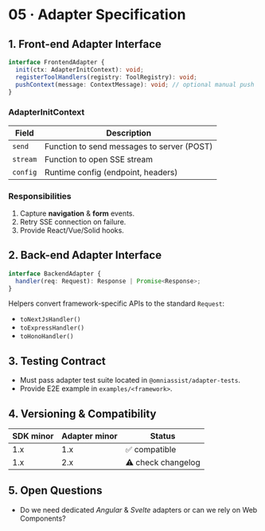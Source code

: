 # 05 · Adapter Specification

## 1. Front-end Adapter Interface

```ts
interface FrontendAdapter {
  init(ctx: AdapterInitContext): void;
  registerToolHandlers(registry: ToolRegistry): void;
  pushContext(message: ContextMessage): void; // optional manual push
}
```

### AdapterInitContext

| Field    | Description                                |
| -------- | ------------------------------------------ |
| `send`   | Function to send messages to server (POST) |
| `stream` | Function to open SSE stream                |
| `config` | Runtime config (endpoint, headers)         |

### Responsibilities

1. Capture **navigation** & **form** events.
2. Retry SSE connection on failure.
3. Provide React/Vue/Solid hooks.

## 2. Back-end Adapter Interface

```ts
interface BackendAdapter {
  handler(req: Request): Response | Promise<Response>;
}
```

Helpers convert framework-specific APIs to the standard `Request`:

- `toNextJsHandler()`
- `toExpressHandler()`
- `toHonoHandler()`

## 3. Testing Contract

- Must pass adapter test suite located in `@omniassist/adapter-tests`.
- Provide E2E example in `examples/<framework>`.

## 4. Versioning & Compatibility

| SDK minor | Adapter minor | Status             |
| --------- | ------------- | ------------------ |
| 1.x       | 1.x           | ✅ compatible      |
| 1.x       | 2.x           | ⚠️ check changelog |

## 5. Open Questions

- Do we need dedicated _Angular_ & _Svelte_ adapters or can we rely on Web Components?
